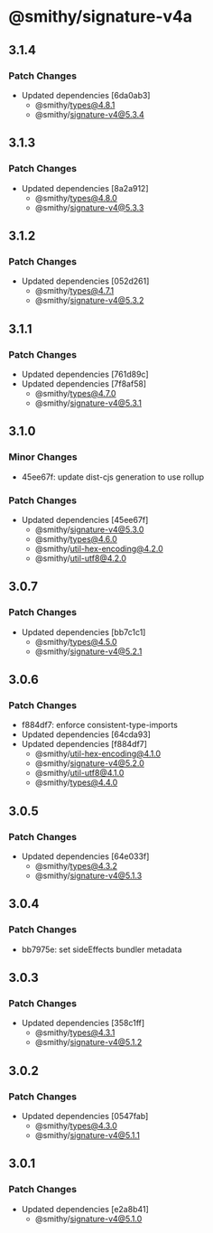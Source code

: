 # @smithy/signature-v4a

## 3.1.4

### Patch Changes

- Updated dependencies [6da0ab3]
  - @smithy/types@4.8.1
  - @smithy/signature-v4@5.3.4

## 3.1.3

### Patch Changes

- Updated dependencies [8a2a912]
  - @smithy/types@4.8.0
  - @smithy/signature-v4@5.3.3

## 3.1.2

### Patch Changes

- Updated dependencies [052d261]
  - @smithy/types@4.7.1
  - @smithy/signature-v4@5.3.2

## 3.1.1

### Patch Changes

- Updated dependencies [761d89c]
- Updated dependencies [7f8af58]
  - @smithy/types@4.7.0
  - @smithy/signature-v4@5.3.1

## 3.1.0

### Minor Changes

- 45ee67f: update dist-cjs generation to use rollup

### Patch Changes

- Updated dependencies [45ee67f]
  - @smithy/signature-v4@5.3.0
  - @smithy/types@4.6.0
  - @smithy/util-hex-encoding@4.2.0
  - @smithy/util-utf8@4.2.0

## 3.0.7

### Patch Changes

- Updated dependencies [bb7c1c1]
  - @smithy/types@4.5.0
  - @smithy/signature-v4@5.2.1

## 3.0.6

### Patch Changes

- f884df7: enforce consistent-type-imports
- Updated dependencies [64cda93]
- Updated dependencies [f884df7]
  - @smithy/util-hex-encoding@4.1.0
  - @smithy/signature-v4@5.2.0
  - @smithy/util-utf8@4.1.0
  - @smithy/types@4.4.0

## 3.0.5

### Patch Changes

- Updated dependencies [64e033f]
  - @smithy/types@4.3.2
  - @smithy/signature-v4@5.1.3

## 3.0.4

### Patch Changes

- bb7975e: set sideEffects bundler metadata

## 3.0.3

### Patch Changes

- Updated dependencies [358c1ff]
  - @smithy/types@4.3.1
  - @smithy/signature-v4@5.1.2

## 3.0.2

### Patch Changes

- Updated dependencies [0547fab]
  - @smithy/types@4.3.0
  - @smithy/signature-v4@5.1.1

## 3.0.1

### Patch Changes

- Updated dependencies [e2a8b41]
  - @smithy/signature-v4@5.1.0
